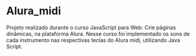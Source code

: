 # Alura_midi
Projeto realizado durante o curso JavaScript para Web: Crie páginas dinâmicas, na plataforma Alura. 
Nesse curso foi implementado os sons de cada instrumento nas respectivas teclas do Alura midi, utilizando Java Script. 
